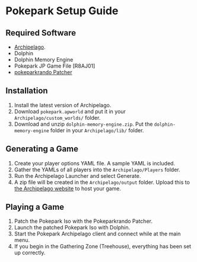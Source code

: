 # Pokepark Setup Guide

## Required Software

- [Archipelago](https://github.com/ArchipelagoMW/Archipelago/releases).
- Dolphin
- Dolphin Memory Engine
- Pokepark JP Game File [R8AJ01]
- [pokeparkrando Patcher](https://github.com/Mekurushi/pokeparkrando/releases/latest)

## Installation

1. Install the latest version of Archipelago.
2. Download `pokepark.apworld` and put it in your `Archipelago/custom_worlds/` folder.
3. Download and unzip `dolphin-memory-engine.zip`. Put the `dolphin-memory-engine` folder in your `Archipelago/lib/`
   folder.

## Generating a Game

1. Create your player options YAML file. A sample YAML is included.
2. Gather the YAMLs of all players into the `Archipelago/Players` folder.
3. Run the Archipelago Launcher and select Generate.
4. A zip file will be created in the `Archipelago/output` folder. Upload this
   to [the Archipelago website](https://archipelago.gg/uploads) to host your game.

## Playing a Game

1. Patch the Pokepark Iso with the Pokeparkrando Patcher.
2. Launch the patched Pokepark Iso with Dolphin.
3. Start the Pokepark Archipelago client and connect while at the main menu.
4. If you begin in the Gathering Zone (Treehouse), everything has been set up correctly.
